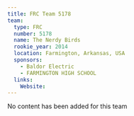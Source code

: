 ```yaml
---
title: FRC Team 5178
team:
  type: FRC
  number: 5178
  name: The Nerdy Birds
  rookie_year: 2014
  location: Farmington, Arkansas, USA
  sponsors:
    - Baldor Electric
    - FARMINGTON HIGH SCHOOL
  links:
    Website: 
---
```

No content has been added for this team